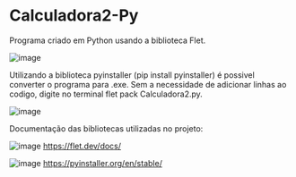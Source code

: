 # Calculadora2-Py

Programa criado em Python usando a biblioteca Flet.

![image](https://github.com/Geslon/Calculadora2-Py/assets/88560350/4a15d553-f200-4adb-9e62-5ba84844a7f7)

Utilizando a biblioteca pyinstaller (pip install pyinstaller) é possivel converter o programa para .exe.
Sem a necessidade de adicionar linhas ao codigo, digite no terminal flet pack Calculadora2.py.

![image](https://github.com/Geslon/Calculadora2-Py/assets/88560350/74bdac06-e4da-44e5-81ab-a6a2177b6bae)

Documentação das bibliotecas utilizadas no projeto:

![image](https://github.com/Geslon/Calculadora2-Py/assets/88560350/8e4fbdf7-3935-41cb-b397-b4145ee0c7d7)
https://flet.dev/docs/


![image](https://github.com/Geslon/Calculadora2-Py/assets/88560350/fb89e168-1e17-4cb8-9b66-c775e5df6f95)
https://pyinstaller.org/en/stable/

